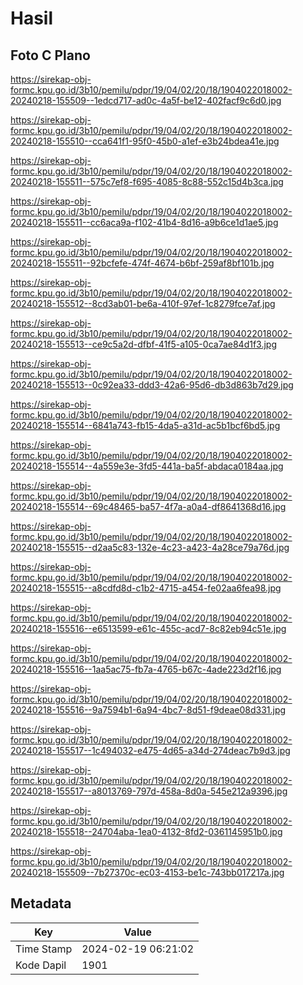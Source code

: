 # Hasil

## Foto C Plano

https://sirekap-obj-formc.kpu.go.id/3b10/pemilu/pdpr/19/04/02/20/18/1904022018002-20240218-155509--1edcd717-ad0c-4a5f-be12-402facf9c6d0.jpg

https://sirekap-obj-formc.kpu.go.id/3b10/pemilu/pdpr/19/04/02/20/18/1904022018002-20240218-155510--cca641f1-95f0-45b0-a1ef-e3b24bdea41e.jpg

https://sirekap-obj-formc.kpu.go.id/3b10/pemilu/pdpr/19/04/02/20/18/1904022018002-20240218-155511--575c7ef8-f695-4085-8c88-552c15d4b3ca.jpg

https://sirekap-obj-formc.kpu.go.id/3b10/pemilu/pdpr/19/04/02/20/18/1904022018002-20240218-155511--cc6aca9a-f102-41b4-8d16-a9b6ce1d1ae5.jpg

https://sirekap-obj-formc.kpu.go.id/3b10/pemilu/pdpr/19/04/02/20/18/1904022018002-20240218-155511--92bcfefe-474f-4674-b6bf-259af8bf101b.jpg

https://sirekap-obj-formc.kpu.go.id/3b10/pemilu/pdpr/19/04/02/20/18/1904022018002-20240218-155512--8cd3ab01-be6a-410f-97ef-1c8279fce7af.jpg

https://sirekap-obj-formc.kpu.go.id/3b10/pemilu/pdpr/19/04/02/20/18/1904022018002-20240218-155513--ce9c5a2d-dfbf-41f5-a105-0ca7ae84d1f3.jpg

https://sirekap-obj-formc.kpu.go.id/3b10/pemilu/pdpr/19/04/02/20/18/1904022018002-20240218-155513--0c92ea33-ddd3-42a6-95d6-db3d863b7d29.jpg

https://sirekap-obj-formc.kpu.go.id/3b10/pemilu/pdpr/19/04/02/20/18/1904022018002-20240218-155514--6841a743-fb15-4da5-a31d-ac5b1bcf6bd5.jpg

https://sirekap-obj-formc.kpu.go.id/3b10/pemilu/pdpr/19/04/02/20/18/1904022018002-20240218-155514--4a559e3e-3fd5-441a-ba5f-abdaca0184aa.jpg

https://sirekap-obj-formc.kpu.go.id/3b10/pemilu/pdpr/19/04/02/20/18/1904022018002-20240218-155514--69c48465-ba57-4f7a-a0a4-df8641368d16.jpg

https://sirekap-obj-formc.kpu.go.id/3b10/pemilu/pdpr/19/04/02/20/18/1904022018002-20240218-155515--d2aa5c83-132e-4c23-a423-4a28ce79a76d.jpg

https://sirekap-obj-formc.kpu.go.id/3b10/pemilu/pdpr/19/04/02/20/18/1904022018002-20240218-155515--a8cdfd8d-c1b2-4715-a454-fe02aa6fea98.jpg

https://sirekap-obj-formc.kpu.go.id/3b10/pemilu/pdpr/19/04/02/20/18/1904022018002-20240218-155516--e6513599-e61c-455c-acd7-8c82eb94c51e.jpg

https://sirekap-obj-formc.kpu.go.id/3b10/pemilu/pdpr/19/04/02/20/18/1904022018002-20240218-155516--1aa5ac75-fb7a-4765-b67c-4ade223d2f16.jpg

https://sirekap-obj-formc.kpu.go.id/3b10/pemilu/pdpr/19/04/02/20/18/1904022018002-20240218-155516--9a7594b1-6a94-4bc7-8d51-f9deae08d331.jpg

https://sirekap-obj-formc.kpu.go.id/3b10/pemilu/pdpr/19/04/02/20/18/1904022018002-20240218-155517--1c494032-e475-4d65-a34d-274deac7b9d3.jpg

https://sirekap-obj-formc.kpu.go.id/3b10/pemilu/pdpr/19/04/02/20/18/1904022018002-20240218-155517--a8013769-797d-458a-8d0a-545e212a9396.jpg

https://sirekap-obj-formc.kpu.go.id/3b10/pemilu/pdpr/19/04/02/20/18/1904022018002-20240218-155518--24704aba-1ea0-4132-8fd2-0361145951b0.jpg

https://sirekap-obj-formc.kpu.go.id/3b10/pemilu/pdpr/19/04/02/20/18/1904022018002-20240218-155509--7b27370c-ec03-4153-be1c-743bb017217a.jpg


## Metadata

| Key        | Value               |
| ---------- | ------------------- |
| Time Stamp | 2024-02-19 06:21:02 |
| Kode Dapil | 1901                |



